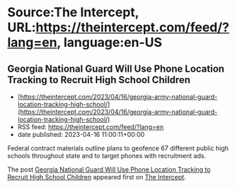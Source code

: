 # Source:The Intercept, URL:https://theintercept.com/feed/?lang=en, language:en-US

## Georgia National Guard Will Use Phone Location Tracking to Recruit High School Children
 - [https://theintercept.com/2023/04/16/georgia-army-national-guard-location-tracking-high-school/](https://theintercept.com/2023/04/16/georgia-army-national-guard-location-tracking-high-school/)
 - RSS feed: https://theintercept.com/feed/?lang=en
 - date published: 2023-04-16 11:00:11+00:00

<p>Federal contract materials outline plans to geofence 67 different public high schools throughout state and to target phones with recruitment ads.</p>
<p>The post <a href="https://theintercept.com/2023/04/16/georgia-army-national-guard-location-tracking-high-school/" rel="nofollow">Georgia National Guard Will Use Phone Location Tracking to Recruit High School Children</a> appeared first on <a href="https://theintercept.com" rel="nofollow">The Intercept</a>.</p>

